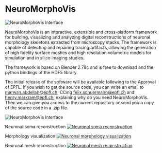 # NeuroMorphoVis

![NeuroMorphoVis Interface](https://github.com/BlueBrain/NeuroMorphoVis/blob/master/nmv-logo.png)

NeuroMorphoVis is an interactive, extensible and cross-platform framework for building, visualizing and analyzing digital reconstructions of neuronal morphology skeletons extracted from microscopy stacks. The framework is capable of detecting and repairing tracing artifacts, allowing the generation of high fidelity surface meshes and high resolution volumetric models for simulation and in silico imaging studies.

The framework is based on Blender 2.78c and is free to download and the python bindings of the HDF5 library. 

The initial release of the software will be available following to the Approval of EPFL. If you wish to get the source code, you can write an email to marwan.abdellah@epfl.ch, CCing felix.schuermann@epfl.ch and henry.markram@epfl.ch, explaining why do you need NeuroMorphoVis. Then we can give you access to the current repository or send you a copy of the source code in a .zip file. 

![NeuroMorphoVis Interface](https://raw.githubusercontent.com/marwan-abdellah/NeuroMorphoVis/master/neuromorphp-vis-interface.png)

Neuronal soma reconstruction 
[![Neuronal soma reconstruction](https://github.com/marwan-abdellah/NeuroMorphoVis/blob/master/soma-reconstruction.png)](https://www.youtube.com/watch?v=v02HogkFODU)

Morphology visualization 
[![Neuronal morphology visualization](https://raw.githubusercontent.com/marwan-abdellah/NeuroMorphoVis/master/morphology-reconstruction.png)](https://www.youtube.com/watch?v=74PGirMx3ks&t=102s)

Neuronal mesh reconstruction 
[![Neuronal mesh reconstruction](https://github.com/marwan-abdellah/NeuroMorphoVis/blob/master/mesh-generation.png)](https://www.youtube.com/watch?v=oxCKwrZSV98&t=130s)
